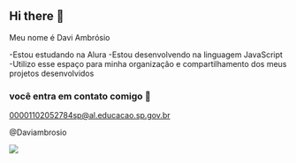 ## Hi there 👋

Meu nome é Davi Ambrósio

-Estou estudando na Alura
-Estou desenvolvendo na linguagem JavaScript
-Utilizo esse espaço para minha organização e compartilhamento dos meus projetos desenvolvidos

### você entra em contato comigo 📧

00001102052784sp@al.educacao.sp.gov.br

@Daviambrosio

![](https://tenor.com/pt-BR/view/dribble-game-football-soccer-fan-gif-17125432)
